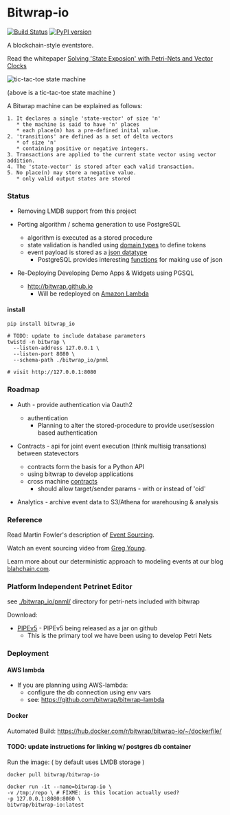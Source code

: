 # Bitwrap-io

[![Build Status](https://travis-ci.org/bitwrap/bitwrap-io.svg?branch=master)](https://travis-ci.org/bitwrap/bitwrap-io)
[![PyPI version](https://badge.fury.io/py/bitwrap_io.svg)](https://badge.fury.io/py/bitwrap_io)

A blockchain-style eventstore.

Read the whitepaper [Solving 'State Exposion' with Petri-Nets and Vector Clocks](https://github.com/bitwrap/bitwrap-io/blob/master/whitepaper.md)

![tic-tac-toe state machine](https://bitwrap.github.io/image/octothorpe.png)

(above is a tic-tac-toe state machine )

A Bitwrap machine can be explained as follows:

    1. It declares a single 'state-vector' of size 'n'
       * the machine is said to have 'n' places
       * each place(n) has a pre-defined inital value.
    2. 'transitions' are defined as a set of delta vectors
       * of size 'n' 
       * containing positive or negative integers.
    3. Transactions are applied to the current state vector using vector addition.
    4. The 'state-vector' is stored after each valid transaction.
    5. No place(n) may store a negative value.
       * only valid output states are stored

### Status

* Removing LMDB support from this project

* Porting algorithm / schema generation to use PostgreSQL
  * algorithm is executed as a stored procedure
  * state validation is handled using [domain types](https://www.postgresql.org/docs/9.6/static/sql-createdomain.html) to define tokens
  * event payload is stored as a [json datatype](https://www.postgresql.org/docs/9.6/static/datatype-json.html)
    * PostgreSQL provides interesting [functions](https://www.postgresql.org/docs/9.6/static/functions-json.html) for making use of json

* Re-Deploying Developing Demo Apps & Widgets using PGSQL
  * http://bitwrap.github.io 
    * Will be redeployed on [Amazon Lambda](https://github.com/bitwrap/bitwrap-lambda)

#### install

    pip install bitwrap_io

    # TODO: update to include database parameters
    twistd -n bitwrap \
      --listen-address 127.0.0.1 \
      --listen-port 8080 \
      --schema-path ./bitwrap_io/pnml

    # visit http://127.0.0.1:8080

### Roadmap

* Auth - provide authentication via Oauth2
  * authentication
    * Planning to alter the stored-procedure to provide user/session based authentication

* Contracts - api for joint event execution (think multisig transations) between statevectors
  * contracts form the basis for a Python API
  * using bitwrap to develop applications
  * cross machine [contracts](contracts.md)
    * should allow target/sender params - with or instead of 'oid'

* Analytics - archive event data to S3/Athena for warehousing & analysis

### Reference

Read Martin Fowler's description of [Event Sourcing](http://martinfowler.com/eaaDev/EventSourcing.html).

Watch an event sourcing video from [Greg Young](https://www.youtube.com/watch?v=8JKjvY4etTY).

Learn more about our deterministic approach to modeling events at our blog [blahchain.com](http://www.blahchain.com).

### Platform Independent Petrinet Editor
see [./bitwrap_io/pnml/](https://github.com/bitwrap/bitwrap-io/tree/master/bitwrap_io/pnml) directory for petri-nets included with bitwrap

Download:
* [PIPEv5](https://github.com/sarahtattersall/PIPE) - PIPEv5 being released as a jar on github
  * This is the primary tool we have been using to develop Petri Nets

### Deployment

#### AWS lambda

* If you are planning using AWS-lambda:
  * configure the db connection using env vars
  * see: https://github.com/bitwrap/bitwrap-lambda

#### Docker

Automated Build: https://hub.docker.com/r/bitwrap/bitwrap-io/~/dockerfile/

#### TODO: update instructions for linking w/ postgres db container

Run the image: ( by default uses LMDB storage )

    docker pull bitwrap/bitwrap-io

    docker run -it --name=bitwrap-io \
    -v /tmp:/repo \ # FIXME: is this location actually used?
    -p 127.0.0.1:8080:8080 \
    bitwrap/bitwrap-io:latest

